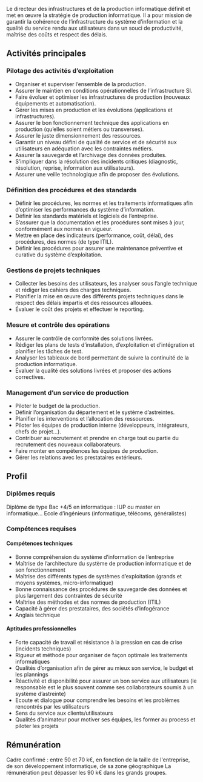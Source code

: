 Le directeur des infrastructures et de la production informatique définit et met en œuvre la stratégie de production informatique. Il a pour mission de garantir la cohérence de l’infrastructure du système d’information et la qualité du service rendu aux utilisateurs dans un souci de productivité, maîtrise des coûts et respect des délais.

## Activités principales 

### Pilotage des activités d’exploitation

- Organiser et superviser l’ensemble de la production.
- Assurer le maintien en conditions opérationnelles de l’infrastructure SI.
- Faire évoluer et optimiser les infrastructures de production (nouveaux équipements et automatisation).
- Gérer les mises en production et les évolutions (applications et infrastructures).
- Assurer le bon fonctionnement technique des applications en production (qu’elles soient métiers ou transverses).
- Assurer le juste dimensionnement des ressources.
- Garantir un niveau défini de qualité de service et de sécurité aux utilisateurs en adéquation avec les contraintes métiers.
- Assurer la sauvegarde et l’archivage des données produites.
- S’impliquer dans la résolution des incidents critiques (diagnostic, résolution, reprise, information aux utilisateurs).
- Assurer une veille technologique afin de proposer des évolutions.

### Définition des procédures et des standards

- Définir les procédures, les normes et les traitements informatiques afin d’optimiser les performances du système d’information.
- Définir les standards matériels et logiciels de l’entreprise.
- S’assurer que la documentation et les procédures sont mises à jour, conformément aux normes en vigueur.
- Mettre en place des indicateurs (performance, coût, délai), des procédures, des normes (de type ITIL).
- Définir les procédures pour assurer une maintenance préventive et curative du système d’exploitation.

### Gestions de projets techniques 

- Collecter les besoins des utilisateurs, les analyser sous l’angle technique et rédiger les cahiers des charges techniques.
- Planifier la mise en œuvre des différents projets techniques dans le respect des délais impartis et des ressources allouées.
- Évaluer le coût des projets et effectuer le reporting.

### Mesure et contrôle des opérations

- Assurer le contrôle de conformité des solutions livrées.
- Rédiger les plans de tests d’installation, d’exploitation et d’intégration et planifier les tâches de test.
- Analyser les tableaux de bord permettant de suivre la continuité de la production informatique.
- Évaluer la qualité des solutions livrées et proposer des actions correctives.

### Management d’un service de production

- Piloter le budget de la production.
- Définir l’organisation du département et le système d’astreintes.
- Planifier les interventions et l’allocation des ressources.
- Piloter les équipes de production interne (développeurs, intégrateurs, chefs de projet…).
- Contribuer au recrutement et prendre en charge tout ou partie du recrutement des nouveaux collaborateurs.
- Faire monter en compétences les équipes de production.
- Gérer les relations avec les prestataires extérieurs.

## Profil

### Diplômes requis 

Diplôme de type Bac +4/5 en informatique : IUP ou master en informatique…
Ecole d’ingénieurs (informatique, télécoms, généralistes)

### Compétences requises

#### Compétences techniques

- Bonne compréhension du système d’information de l’entreprise
- Maîtrise de l’architecture du système de production informatique et de son fonctionnement
- Maîtrise des différents types de systèmes d’exploitation (grands et moyens systèmes, micro-informatique)
- Bonne connaissance des procédures de sauvegarde des données et plus largement des contraintes de sécurité
- Maîtrise des méthodes et des normes de production (ITIL)
- Capacité à gérer des prestataires, des sociétés d’infogérance
- Anglais technique

#### Aptitudes professionnelles 

- Forte capacité de travail et résistance à la pression en cas de crise (incidents techniques)
- Rigueur et méthode pour organiser de façon optimale les traitements informatiques
- Qualités d’organisation afin de gérer au mieux son service, le budget et les plannings
- Réactivité et disponibilité pour assurer un bon service aux utilisateurs (le responsable est le plus souvent comme ses collaborateurs soumis à un système d’astreinte)
- Ecoute et dialogue pour comprendre les besoins et les problèmes rencontrés par les utilisateurs
- Sens du service aux clients/utilisateurs
- Qualités d’animateur pour motiver ses équipes, les former au process et piloter les projets

## Rémunération

Cadre confirmé : entre 50 et 70 k€, en fonction de la taille de l'entreprise, de son développement informatique, de sa zone géographique
La rémunération peut dépasser les 90 k€ dans les grands groupes.